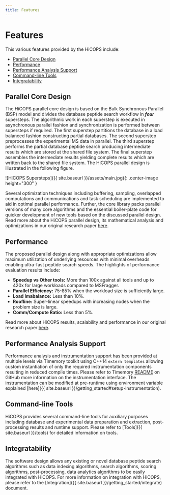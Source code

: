 ```yaml
---
title: Features
---
```


# Features

This various features provided by the HiCOPS include:

<!-- TOC -->

- [Parallel Core Design](#parallel-core-design)
- [Performance](#performance)
- [Performance Analysis Support](#performance-analysis-support)
- [Command-line Tools](#command-line-tools)
- [Integratability](#integratability)

<!-- /TOC -->

## Parallel Core Design
The HiCOPS parallel core design is based on the Bulk Synchronous Parallel (BSP) model and divides the database peptide search workflow in ***four*** supersteps. The algorithmic work in each superstep is executed in asynchronous parallel fashion and synchronization is performed between supersteps if required. The first superstep partitions the database in a load balanced fashion constructing partial databases. The second superstep preprocesses the experimental MS data in parallel. The third superstep performs the partial database peptide search producing intermediate results which are stored at the shared file system. The final superstep assembles the intermediate results yielding complete results which are written back to the shared file system. The HiCOPS parallel design is illustrated in the following figure.

![HiCOPS Supersteps]({{ site.baseurl }}/assets/main.jpg){: .center-image height="300" }

Several optimization techniques including buffering, sampling, overlapped computations and communications and task scheduling are implemented to aid in optimal parallel performance. Further, the core library packs parallel versions of many core algorithms and the essential boiler-plate code for quicker development of new tools based on the discussed parallel design. Read more about the HiCOPS parallel design, its mathematical analysis and optimizations in our original research paper [here]().

## Performance
The proposed parallel design along with appropriate optimizations allow maximum utilization of underlying resources with minimal overheads enabling ultra-fast peptide search speeds. The highlights of performance evaluation results include:

* **Speedup vs Other tools:** More than 100x against all tools and up to 420x for large workloads compared to MSFragger.      
* **Parallel Efficiency:** 75-85% when the workload size is sufficiently large.     
* **Load Imabalance:** Less than 10%.    
* **Roofline:** Super-linear speedups with increasing nodes when the problem size is large.    
* **Comm/Compute Ratio:** Less than 5%.      

Read more about HiCOPS results, scalability and performance in our original research paper [here]().

## Performance Analysis Support
Performance analysis and instrumentation support has been provided at multiple levels via Timemory toolkit using C++14 `extern templates` allowing custom instantiation of only the required instrumentation components resulting in reduced compile times. Please refer to Timemory [README](https://github.com/NERSC/timemory#c-template-interface) on GitHub more information on the instrumentation interface. The instrumentation can be modified at pre-runtime using environment variable explained [here]({{ site.baseurl }}/getting_started#setup-instrumentation).

## Command-line Tools
HiCOPS provides several command-line tools for auxiliary purposes including database and experimental data preparation and extraction, post-processing results and runtime support. Please refer to [Tools]({{ site.baseurl }}/tools) for detailed information on tools.

## Integratability
The software design allows any existing or novel database peptide search algorithms such as data indexing algorithms, search algorithms, scoring algorithms, post-processing, data analytics algorithms to be easily integrated with HiCOPS. For more information on integration with HiCOPS, please refer to the [Integration]({{ site.baseurl }}/getting_started/integrate) document.